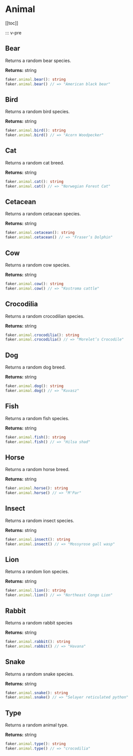 # Animal

<!-- This file is automatically generated. -->
<!-- Run 'pnpm run typedoc' to update -->

[[toc]]

::: v-pre

## Bear

Returns a random bear species.

**Returns:** string

```ts
faker.animal.bear(): string
faker.animal.bear() // => "American black bear"
```

## Bird

Returns a random bird species.

**Returns:** string

```ts
faker.animal.bird(): string
faker.animal.bird() // => "Acorn Woodpecker"
```

## Cat

Returns a random cat breed.

**Returns:** string

```ts
faker.animal.cat(): string
faker.animal.cat() // => "Norwegian Forest Cat"
```

## Cetacean

Returns a random cetacean species.

**Returns:** string

```ts
faker.animal.cetacean(): string
faker.animal.cetacean() // => "Fraser’s Dolphin"
```

## Cow

Returns a random cow species.

**Returns:** string

```ts
faker.animal.cow(): string
faker.animal.cow() // => "Kostroma cattle"
```

## Crocodilia

Returns a random crocodilian species.

**Returns:** string

```ts
faker.animal.crocodilia(): string
faker.animal.crocodilia() // => "Morelet’s Crocodile"
```

## Dog

Returns a random dog breed.

**Returns:** string

```ts
faker.animal.dog(): string
faker.animal.dog() // => "Kuvasz"
```

## Fish

Returns a random fish species.

**Returns:** string

```ts
faker.animal.fish(): string
faker.animal.fish() // => "Hilsa shad"
```

## Horse

Returns a random horse breed.

**Returns:** string

```ts
faker.animal.horse(): string
faker.animal.horse() // => "M'Par"
```

## Insect

Returns a random insect species.

**Returns:** string

```ts
faker.animal.insect(): string
faker.animal.insect() // => "Mossyrose gall wasp"
```

## Lion

Returns a random lion species.

**Returns:** string

```ts
faker.animal.lion(): string
faker.animal.lion() // => "Northeast Congo Lion"
```

## Rabbit

Returns a random rabbit species

**Returns:** string

```ts
faker.animal.rabbit(): string
faker.animal.rabbit() // => "Havana"
```

## Snake

Returns a random snake species.

**Returns:** string

```ts
faker.animal.snake(): string
faker.animal.snake() // => "Selayer reticulated python"
```

## Type

Returns a random animal type.

**Returns:** string

```ts
faker.animal.type(): string
faker.animal.type() // => "crocodilia"
```
